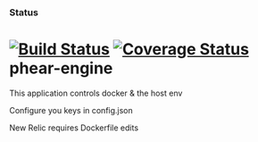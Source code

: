 ### Status
[![Build Status](https://travis-ci.org/PhearZero/phear-engine.png)](https://travis-ci.org/PhearZero/phear-engine)
[![Coverage Status](https://img.shields.io/coveralls/PhearZero/phear-engine.svg)](https://coveralls.io/r/PhearZero/phear-engine)
phear-engine
============
This application controls docker & the host env


Configure you keys in config.json

New Relic requires Dockerfile edits
